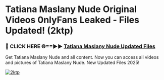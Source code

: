 # Tatiana Maslany Nude Original Videos 0nlyFans Leaked - Files Updated! (2ktp)

<h3>🔴 CLICK HERE 🌐==►► <a href="https://tinyurl.com/yrmya6cz" rel="nofollow">Tatiana Maslany Nude Updated Files</a></h3>

Get Tatiana Maslany Nude and all content. Now you can access all videos and pictures of Tatiana Maslany Nude. New Updated Files 2025!

[![2ktp](https://i.imgur.com/FMdXYCs.gif)](https://tinyurl.com/yrmya6cz)
